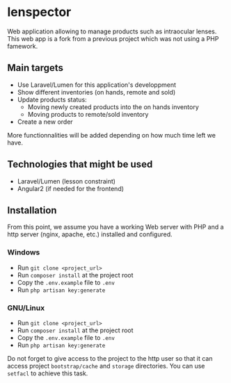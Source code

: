 # lenspector

Web application allowing to manage products such as intraocular lenses. This web app is a fork from a previous project which was not using a PHP famework.

## Main targets

* Use Laravel/Lumen for this application's developpment
* Show different inventories (on hands, remote and sold)
* Update products status:
    * Moving newly created products into the on hands inventory
    * Moving products to remote/sold inventory
* Create a new order

More functionnalities will be added depending on how much time left we have.

## Technologies that might be used

* Laravel/Lumen (lesson constraint)
* Angular2 (if needed for the frontend)

## Installation

From this point, we assume you have a working Web server with PHP and a http server (nginx, apache, etc.) installed and configured.

### Windows

* Run `git clone <project_url>`
* Run `composer install` at the project root
* Copy the `.env.example` file to `.env`
* Run `php artisan key:generate`

### GNU/Linux

* Run `git clone <project_url>`
* Run `composer install` at the project root
* Copy the `.env.example` file to `.env`
* Run `php artisan key:generate`

Do not forget to give access to the project to the http user so that it can access project `bootstrap/cache` and `storage` directories. You can use `setfacl` to achieve this task.
